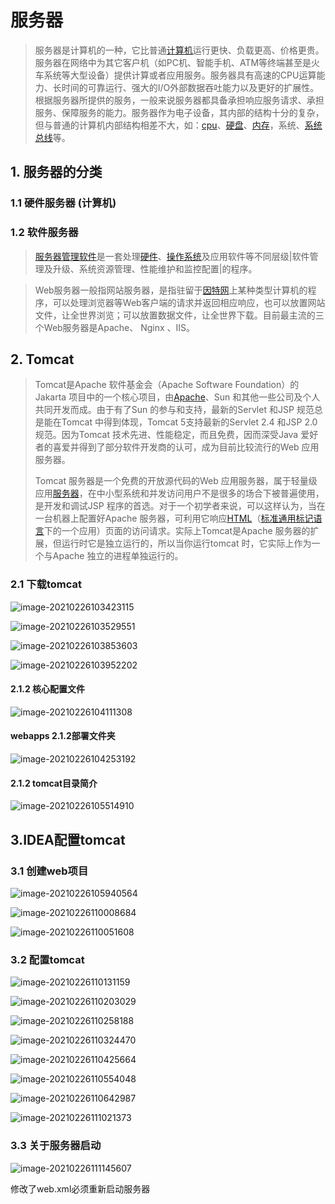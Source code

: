 # 服务器

> 服务器是计算机的一种，它比普通[计算机](https://baike.baidu.com/item/计算机/140338)运行更快、负载更高、价格更贵。服务器在网络中为其它客户机（如PC机、智能手机、ATM等终端甚至是火车系统等大型设备）提供计算或者应用服务。服务器具有高速的CPU运算能力、长时间的可靠运行、强大的I/O外部数据吞吐能力以及更好的扩展性。根据服务器所提供的服务，一般来说服务器都具备承担响应服务请求、承担服务、保障服务的能力。服务器作为电子设备，其内部的结构十分的复杂，但与普通的计算机内部结构相差不大，如：[cpu](https://baike.baidu.com/item/cpu/120556)、[硬盘](https://baike.baidu.com/item/硬盘/159825)、[内存](https://baike.baidu.com/item/内存/103614)，系统、[系统总线](https://baike.baidu.com/item/系统总线/1190546)等。

## 1. 服务器的分类

### 1.1 硬件服务器  (计算机)

### 1.2 软件服务器

> [服务器管理软件](https://baike.baidu.com/item/服务器管理软件/1503503)是一套处理[硬件](https://baike.baidu.com/item/硬件/479446)、[操作系统](https://baike.baidu.com/item/操作系统/192)及应用软件等不同层级|软件管理及升级、系统资源管理、性能维护和监控配置|的程序。

> Web服务器一般指网站服务器，是指驻留于[因特网](https://baike.baidu.com/item/因特网/114119)上某种类型计算机的程序，可以处理浏览器等Web客户端的请求并返回相应响应，也可以放置网站文件，让全世界浏览；可以放置数据文件，让全世界下载。目前最主流的三个Web服务器是Apache、 Nginx 、IIS。

## 2. Tomcat

>Tomcat是Apache 软件基金会（Apache Software Foundation）的Jakarta 项目中的一个核心项目，由[Apache](https://baike.baidu.com/item/Apache/6265)、Sun 和其他一些公司及个人共同开发而成。由于有了Sun 的参与和支持，最新的Servlet 和JSP 规范总是能在Tomcat 中得到体现，Tomcat 5支持最新的Servlet 2.4 和JSP 2.0 规范。因为Tomcat 技术先进、性能稳定，而且免费，因而深受Java 爱好者的喜爱并得到了部分软件开发商的认可，成为目前比较流行的Web 应用服务器。
>
>Tomcat 服务器是一个免费的开放源代码的Web 应用服务器，属于轻量级应用[服务器](https://baike.baidu.com/item/服务器)，在中小型系统和并发访问用户不是很多的场合下被普遍使用，是开发和调试JSP 程序的首选。对于一个初学者来说，可以这样认为，当在一台机器上配置好Apache 服务器，可利用它响应[HTML](https://baike.baidu.com/item/HTML)（[标准通用标记语言](https://baike.baidu.com/item/标准通用标记语言/6805073)下的一个应用）页面的访问请求。实际上Tomcat是Apache 服务器的扩展，但运行时它是独立运行的，所以当你运行tomcat 时，它实际上作为一个与Apache 独立的进程单独运行的。

### 2.1 下载tomcat

![image-20210226103423115](../../%E6%96%B0%E7%89%88web%E5%89%8D%E7%AB%AF%E8%AF%BE%E7%A8%8B%E8%B5%84%E6%96%99/html5-web/docs/_media/image-20210226103423115.png)

![image-20210226103529551](../../%E6%96%B0%E7%89%88web%E5%89%8D%E7%AB%AF%E8%AF%BE%E7%A8%8B%E8%B5%84%E6%96%99/html5-web/docs/_media/image-20210226103529551.png)

![image-20210226103853603](../../%E6%96%B0%E7%89%88web%E5%89%8D%E7%AB%AF%E8%AF%BE%E7%A8%8B%E8%B5%84%E6%96%99/html5-web/docs/_media/image-20210226103853603.png)

![image-20210226103952202](../../%E6%96%B0%E7%89%88web%E5%89%8D%E7%AB%AF%E8%AF%BE%E7%A8%8B%E8%B5%84%E6%96%99/html5-web/docs/_media/image-20210226103952202.png)

#### 2.1.2 核心配置文件

![image-20210226104111308](../../%E6%96%B0%E7%89%88web%E5%89%8D%E7%AB%AF%E8%AF%BE%E7%A8%8B%E8%B5%84%E6%96%99/html5-web/docs/_media/image-20210226104111308.png)

#### webapps 2.1.2部署文件夹

![image-20210226104253192](../../%E6%96%B0%E7%89%88web%E5%89%8D%E7%AB%AF%E8%AF%BE%E7%A8%8B%E8%B5%84%E6%96%99/html5-web/docs/_media/image-20210226104253192.png)

#### 2.1.2 tomcat目录简介

![image-20210226105514910](../../%E6%96%B0%E7%89%88web%E5%89%8D%E7%AB%AF%E8%AF%BE%E7%A8%8B%E8%B5%84%E6%96%99/html5-web/docs/_media/image-20210226105514910.png)

## 3.IDEA配置tomcat

### 3.1 创建web项目

![image-20210226105940564](../../%E6%96%B0%E7%89%88web%E5%89%8D%E7%AB%AF%E8%AF%BE%E7%A8%8B%E8%B5%84%E6%96%99/html5-web/docs/_media/image-20210226105940564.png)

![image-20210226110008684](../../%E6%96%B0%E7%89%88web%E5%89%8D%E7%AB%AF%E8%AF%BE%E7%A8%8B%E8%B5%84%E6%96%99/html5-web/docs/_media/image-20210226110008684.png)

![image-20210226110051608](../../%E6%96%B0%E7%89%88web%E5%89%8D%E7%AB%AF%E8%AF%BE%E7%A8%8B%E8%B5%84%E6%96%99/html5-web/docs/_media/image-20210226110051608.png)

### 3.2 配置tomcat

![image-20210226110131159](../../%E6%96%B0%E7%89%88web%E5%89%8D%E7%AB%AF%E8%AF%BE%E7%A8%8B%E8%B5%84%E6%96%99/html5-web/docs/_media/image-20210226110131159.png)

![image-20210226110203029](../../%E6%96%B0%E7%89%88web%E5%89%8D%E7%AB%AF%E8%AF%BE%E7%A8%8B%E8%B5%84%E6%96%99/html5-web/docs/_media/image-20210226110203029.png)

![image-20210226110258188](../../%E6%96%B0%E7%89%88web%E5%89%8D%E7%AB%AF%E8%AF%BE%E7%A8%8B%E8%B5%84%E6%96%99/html5-web/docs/_media/image-20210226110258188.png)

![image-20210226110324470](../../%E6%96%B0%E7%89%88web%E5%89%8D%E7%AB%AF%E8%AF%BE%E7%A8%8B%E8%B5%84%E6%96%99/html5-web/docs/_media/image-20210226110324470.png)

![image-20210226110425664](../../%E6%96%B0%E7%89%88web%E5%89%8D%E7%AB%AF%E8%AF%BE%E7%A8%8B%E8%B5%84%E6%96%99/html5-web/docs/_media/image-20210226110425664.png)

![image-20210226110554048](../../%E6%96%B0%E7%89%88web%E5%89%8D%E7%AB%AF%E8%AF%BE%E7%A8%8B%E8%B5%84%E6%96%99/html5-web/docs/_media/image-20210226110554048.png)

![image-20210226110642987](../../%E6%96%B0%E7%89%88web%E5%89%8D%E7%AB%AF%E8%AF%BE%E7%A8%8B%E8%B5%84%E6%96%99/html5-web/docs/_media/image-20210226110642987.png)

![image-20210226111021373](../../%E6%96%B0%E7%89%88web%E5%89%8D%E7%AB%AF%E8%AF%BE%E7%A8%8B%E8%B5%84%E6%96%99/html5-web/docs/_media/image-20210226111021373.png)

### 3.3 关于服务器启动

![image-20210226111145607](../../%E6%96%B0%E7%89%88web%E5%89%8D%E7%AB%AF%E8%AF%BE%E7%A8%8B%E8%B5%84%E6%96%99/html5-web/docs/_media/image-20210226111145607.png)

修改了web.xml必须重新启动服务器